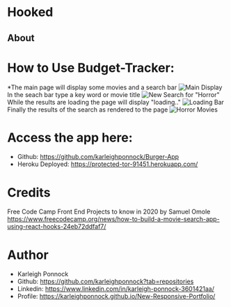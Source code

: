 # Hooked
## About
    

# How to Use Budget-Tracker:
*The main page will display some movies and a search bar
![Main Display](/public/assets/main.png)
 In the seach bar type a key word or movie title
 ![New Search for "Horror"](./public/assets/newsearch.png)
 While the results are loading the page will display "loading.."
 ![Loading Bar](./public/assets/loading.png)
 Finally the results of the search as rendered to the page
 ![Horror Movies](./public/assets/horror.png)


# Access the app here: 
* Github: https://github.com/karleighponnock/Burger-App
* Heroku Deployed: https://protected-tor-91451.herokuapp.com/

# Credits
Free Code Camp Front End Projects to know in 2020 by Samuel Omole
https://www.freecodecamp.org/news/how-to-build-a-movie-search-app-using-react-hooks-24eb72ddfaf7/


# Author
 * Karleigh Ponnock
* Github: https://github.com/karleighponnock?tab=repositories
* Linkedin: https://www.linkedin.com/in/karleigh-ponnock-3601421aa/
* Profile: https://karleighponnock.github.io/New-Responsive-Portfolio/
